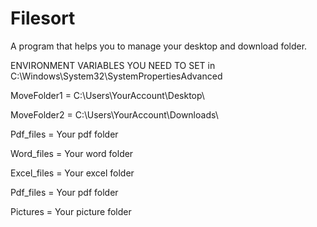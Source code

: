 # Filesort
A program that helps you to manage your desktop and download folder.

ENVIRONMENT VARIABLES YOU NEED TO SET in C:\Windows\System32\SystemPropertiesAdvanced


MoveFolder1 = C:\Users\YourAccount\Desktop\

MoveFolder2 = C:\Users\YourAccount\Downloads\

Pdf_files = Your pdf folder

Word_files = Your word folder

Excel_files = Your excel folder 

Pdf_files = Your pdf folder 

Pictures = Your picture folder 



